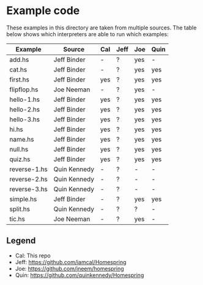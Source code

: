 # Example code

These examples in this directory are taken from multiple sources.
The table below shows which interpreters are able to run which examples:

| Example      | Source       | Cal | Jeff | Joe | Quin |
| ------------ | ------------ | --- | ---- | --- | ---- |
| add.hs       | Jeff Binder  | -   | ?    | yes | -    |
| cat.hs       | Jeff Binder  | -   | ?    | yes | yes  |
| first.hs     | Jeff Binder  | yes | ?    | yes | yes  |
| flipflop.hs  | Joe Neeman   | -   | ?    | yes | -    |
| hello-1.hs   | Jeff Binder  | yes | ?    | yes | yes  |
| hello-2.hs   | Jeff Binder  | yes | ?    | yes | yes  |
| hello-3.hs   | Jeff Binder  | yes | ?    | yes | yes  |
| hi.hs        | Jeff Binder  | yes | ?    | yes | yes  |
| name.hs      | Jeff Binder  | yes | ?    | yes | yes  |
| null.hs      | Jeff Binder  | yes | ?    | yes | yes  |
| quiz.hs      | Jeff Binder  | yes | ?    | yes | yes  |
| reverse-1.hs | Quin Kennedy | -   | ?    | -   | -    |
| reverse-2.hs | Quin Kennedy | -   | ?    | -   | -    |
| reverse-3.hs | Quin Kennedy | -   | ?    | -   | -    |
| simple.hs    | Jeff Binder  | -   | ?    | yes | yes  |
| split.hs     | Quin Kennedy | -   | ?    | ?   | -    |
| tic.hs       | Joe Neeman   | -   | ?    | yes | -    |


## Legend

* Cal: This repo
* Jeff: https://github.com/iamcal/Homespring
* Joe: https://github.com/jneem/homespring
* Quin: https://github.com/quinkennedy/Homespring
